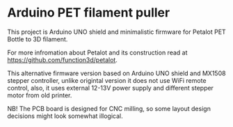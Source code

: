 # Arduino PET filament puller
This project is Arduino UNO shield and minimalistic firmware for Petalot PET Bottle to 3D filament.

For more infromation about Petalot and its construction read at https://github.com/function3d/petalot.

This alternative firmware version based on Arduino UNO shield and MX1508 stepper controller, unlike origintal version it does not use WiFi remote control, also, it uses external 12-13V power supply and different stepper motor from old printer.

NB! The PCB board is designed for CNC milling, so some layout design decisions might look somewhat illogical.
